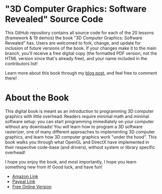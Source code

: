 "3D Computer Graphics: Software Revealed" Source Code
=====================================================

This GitHub repository contains all source code for each of the 20 lessons (framework & 19 demos) the book "3D Computer Graphics: Software Revealed" has.
Users are welcomed to fork, change, and update for inclusion of future versions of the book. If your changes make it to the main branch, you'll receive
a free digital copy (the formatted PDF version, not the HTML version since that's already free), and your name included in the contributors list!

Learn more about this book through my [blog post](http://www.cores2.com/blog/?p=204), and feel free to comment there!

About the Book
==============

This digital book is meant as an introduction to programming 3D computer graphics with little overhead. Readers require minimal math and minimal software setup: you can start programming immediately on your computer without any downloads! You will learn how to program a 3D software rasterizer, one of many different approaches to implementing 3D computer graphics, and learn how 3D computer graphics work "under the hood". This book walks you through what OpenGL and DirectX have implemented in their respective code-base (and drivers), without system or library specific overhead!

I hope you enjoy the book, and most importantly, I hope you learn something new from it! Good luck, and have fun!

- [Amazon Link](http://www.amazon.com/dp/B00AA2JVBC/ref=cm_sw_su_dp)
- [Paypal Link](https://www.paypal.com/us/cgi-bin/webscr?cmd=_flow&SESSION=-yuqwdwnRWPxVvWZbYj5H8nc09kVBx5CIyewRfnp8bAuBRj3xEyEw2G98Mm&dispatch=50a222a57771920b6a3d7b606239e4d529b525e0b7e69bf0224adecfb0124e9b61f737ba21b0819882a9058c69cf92dcdac469a145272506)
- [Free Online Version](http://www.cores2.com/3D_Tutorial/)
